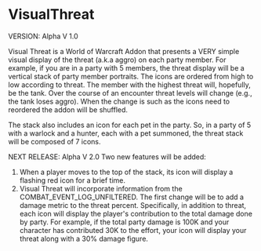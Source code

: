 # VisualThreat

VERSION: Alpha V 1.0

Visual Threat is a World of Warcraft Addon that presents a VERY simple visual display of the threat (a.k.a aggro) on each party member. For example, if you are in a party with 5 members, the threat display will be a vertical stack of party member portraits. The icons are ordered from high to low according to threat. The member with the highest threat will, hopefully, be the tank. Over the course of an encounter threat levels will change (e.g., the tank loses aggro). When the change is such as the icons need to reordered the addon will be shuffled.

The stack also includes an icon for each pet in the party. So, in a party of 5 with a warlock and a hunter, each with a pet summoned, the threat stack will be composed of 7 icons.

NEXT RELEASE: Alpha V 2.0
Two new features will be added:

1. When a player moves to the top of the stack, its icon will display a flashing red icon for a brief time.
2. Visual Threat will incorporate information from the COMBAT_EVENT_LOG_UNFILTERED. The first change will be to add a damage metric to the threat percent. Specifically, in addition to threat, each icon will display the player's contribution to the total damage done by party. For example, if the total party damage is 100K and your character has contributed 30K to the effort, your icon will display your threat along with a 30% damage figure.
